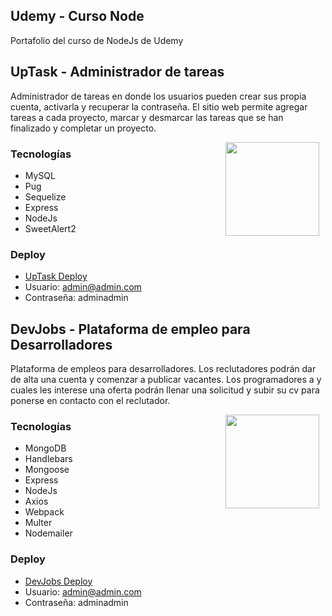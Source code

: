 ## Udemy - Curso Node
Portafolio del curso de NodeJs de Udemy

## UpTask - Administrador de tareas

Administrador de tareas en donde los usuarios pueden crear sus propia cuenta, activarla y recuperar la contraseña. 
El sitio web permite agregar tareas a cada proyecto, marcar y desmarcar las tareas que se han finalizado y completar un proyecto.

<img src="https://www.redotheweb.com/images/nodejs-mysql.png" align="right" height="150" width="150" hspace="10">
<div style="text-align: justify;">

### Tecnologías
 - MySQL
 - Pug
 - Sequelize
 - Express
 - NodeJs
 - SweetAlert2

### Deploy

 - [UpTask Deploy](https://pacific-dusk-49748.herokuapp.com/iniciar-sesion)
 - Usuario: admin@admin.com
 - Contraseña: adminadmin
 
</div>

## DevJobs - Plataforma de empleo para Desarrolladores

Plataforma de empleos para desarrolladores. Los reclutadores podrán dar de alta una cuenta y comenzar a publicar vacantes. Los programadores a  y cuales les interese una oferta podrán llenar una solicitud y subir su cv para ponerse en contacto con el reclutador. 

<img src="https://hugorocaproyectos.js.org/images/shared/nodejs-mongodb.jpg" align="right" height="150" width="150" hspace="10">
<div style="text-align: justify;">

### Tecnologías
 - MongoDB
 - Handlebars
 - Mongoose
 - Express
 - NodeJs
 - Axios
 - Webpack
 - Multer
 - Nodemailer

### Deploy

 - [DevJobs Deploy](https://powerful-badlands-46352.herokuapp.com/)
 - Usuario: admin@admin.com
 - Contraseña: adminadmin
 
</div>
